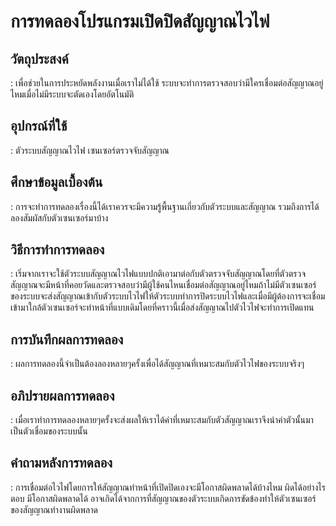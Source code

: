 # การทดลองโปรแกรมเปิดปิดสัญญาณไวไฟ

## วัตถุประสงค์
: เพื่อช่วยในการประหยัดพลังงานเมื่อเราไม่ได้ใช้ ระบบจะทำการตรวจสอบว่ามีใครเชื่อมต่อสัญญาณอยู่ไหมเมื่อไม่มีระบบจะตัดเองโดยอัตโนมัติ

## อุปกรณ์ที่ใช้
: ตัวระบบสัญญาณไวไฟ เซนเซอร์ตรวจจับสัญญาณ  

## ศึกษาข้อมูลเบื้องต้น
: การจะทำการทดลองเรื่องนี้ได้เราควรจะมีความรู้พื้นฐานเกี่ยวกับตัวระบบและสัญญาณ รวมถึงการได้ลองสัมผัสกับตัวเซนเซอร์มาบ้าง

## วิธีการทำการทดลอง
: เริ่มจากเราจะใช้ตัวระบบสัญญาณไวไฟแบบปกติเอามาต่อกับตัวตรวจจับสัญญาณโดยที่ตัวตรวจสัญญาณจะมีหน้าที่คอยวัดและตรวจสอบว่ามีผู้ใช้คนไหนเชื่อมต่อสัญญาณอยู่ไหมถ้าไม่มีตัวเซนเซอร์ของระบบจะส่งสัญญาณเข้ากับตัวระบบไวไฟให้ตัวระบบทำการปิดระบบไวไฟและเมื่อมีผู้ต้องการจะเชื่อมเข้ามาใกล้ตัวเซนเซอร์จะทำหน้าที่แบบเดิมโดยที่คราวนี้เมื่อส่งสัญญาณไปตัวไวไฟจะทำการเปิดแทน

## การบันทึกผลการทดลอง
: ผลการทดลองนี้จำเป็นต้องลองหลายๆครั้งเพื่อได้สัญญาณที่เหมาะสมกับตัวไวไฟของระบบจริงๆ

## อภิปรายผลการทดลอง
: เมื่อเราทำการทดลองหลายๆครั้งจะส่งผลให้เราได้ค่าที่เหมาะสมกับตัวสัญญาณเราจึงนำค่าตัวนั้นมาเป็นตัวเชื่อมของระบบนั้น

## คำถามหลังการทดลอง
: การเชื่อมต่อไวไฟโดยการให้สัญญาณทำหน้าที่เปิดปิดเองจะมีโอกาสผิดพลาดได้บ้างไหม ผิดได้อย่างไร
ตอบ มีโอกาสผิดพลาดได้ อาจเกิดได้จากการที่สัญญาณของตัวระบบเกิดการขัดข้องทำให้ตัวเซนเซอร์ของสัญญาณทำงานผิดพลาด
